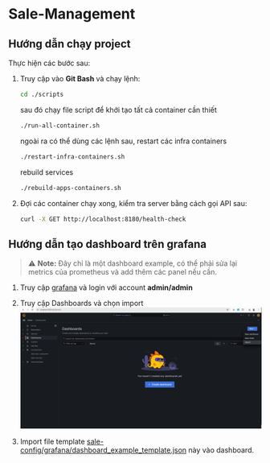 # Sale-Management

## Hướng dẫn chạy project

Thực hiện các bước sau:

1. Truy cập vào **Git Bash** và chạy lệnh:
   ```bash
   cd ./scripts
   ```
   sau đó chạy file script để khởi tạo tất cả container cần thiết
    ```bash
   ./run-all-container.sh
   ```
   ngoài ra có thể dùng các lệnh sau, restart các infra containers
    ```bash
   ./restart-infra-containers.sh
   ```
   rebuild services
    ```bash
   ./rebuild-apps-containers.sh
   ```
2. Đợi các container chạy xong, kiểm tra server bằng cách gọi API sau:
   ```bash
   curl -X GET http://localhost:8180/health-check
   ```

## Hướng dẫn tạo dashboard trên grafana

>⚠️ **Note:** Đây chỉ là một dashboard example, có thể phải sửa lại metrics của prometheus và add thêm các panel nếu cần.

1. Truy cập [grafana](http://localhost:3000/) và login với account **admin/admin** 

2. Truy cập Dashboards và chọn import
   <img title="a title" alt="Alt text" src="sale-config/grafana/images/Screenshot 2024-11-29 112103.png">

3. Import file template [sale-config/grafana/dashboard_example_template.json](sale-config/grafana/dashboard_example_template.json) này vào dashboard.
